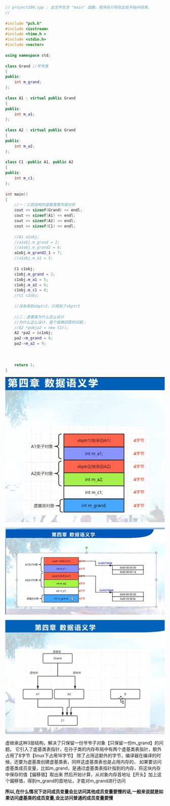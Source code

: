 ```c++
// project100.cpp : 此文件包含 "main" 函数。程序执行将在此处开始并结束。
//

#include "pch.h"
#include <iostream>
#include <time.h >
#include <stdio.h>
#include <vector>

using namespace std;

class Grand //爷爷类
{
public:
	int m_grand;
};

class A1 : virtual public Grand
{
public:
	int m_a1;
};

class A2 : virtual public Grand
{
public:
	int m_a2;
};

class C1 :public A1, public A2
{
public:
	int m_c1;
};

int main()
{	
	//一：三层结构时虚基类表内容分析
	cout << sizeof(Grand) << endl;
	cout << sizeof(A1) << endl;
	cout << sizeof(A2) << endl;
	cout << sizeof(C1) << endl;

	//A1 a1obj;
	//a1obj.m_grand = 2;
	//a1obj.m_grand2 = 6;
	a1obj.m_grand2_1 = 7;
	//a1obj.m_a1 = 5;

	C1 c1obj;
	c1obj.m_grand = 2;
	c1obj.m_a1 = 5;
	c1obj.m_a2 = 6;
	c1obj.m_c1 = 8;
	//C1 c2obj;

	//没有用到vbptr2，只用到了vbptr1

	//二：虚基类为什么这么设计
	//为什么这么设计，是个很难回答的问题；
	//A2 *pobja2 = new C1();  
	A2 *pa2 = &c1obj;
	pa2->m_grand = 8;
	pa2->m_a2 = 9;



	return 1;
}
```

![4-10-1](../img/4-10-1.png)

![4-10-2](../img/4-10-2.png)

![4-10-3](../img/4-10-3.png)



虚继承这种3层结构，解决了只保留一份爷爷子对象【只保留一份m_grand】的问题。
它引入了虚基类表指针，在孙子类的内存布局中有两个虚基类表指针，额外占用了8字节【linux下占用16字节】
除了占用这额外的字节，编译器在编译的时候，还要为虚基类创建虚基类表，同样这虚基类表也是占用内存的，
如果要访问虚基类成员变量，比如m_grand，是通过虚基类表指针指到的内存，将这块内存中保存的值【偏移值】取出来
然后开始计算，从对象内存首地址【开头】加上这个偏移值，得到m_grand的首地址，才能对m_grand进行访问
    

**所以,在什么情况下访问成员变量会比访问其他成员变量要慢的话,一般来说就是如果访问虚基类的成员变量,会比访问普通的成员变量要慢**
    